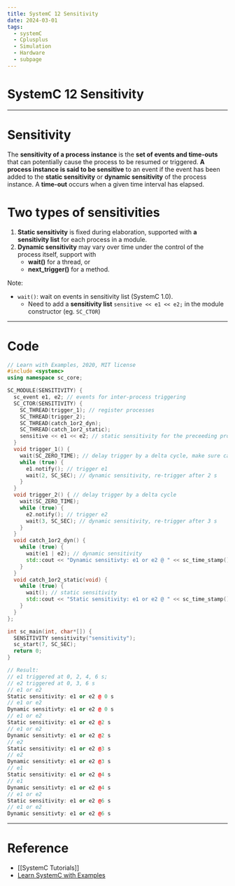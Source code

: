 ```yaml
---
title: SystemC 12 Sensitivity
date: 2024-03-01
tags:
  - systemC
  - Cplusplus
  - Simulation
  - Hardware
  - subpage
---
```

# SystemC 12 Sensitivity

---

# Sensitivity

The **sensitivity of a process instance** is the **set of events and time-outs** that can potentially cause the process to be resumed or triggered.
**A process instance is said to be sensitive** to an event if the event has been added to the **static sensitivity** or **dynamic sensitivity** of the process instance.
A **time-out** occurs when a given time interval has elapsed.

# Two types of sensitivities

1. **Static sensitivity** is fixed during elaboration, supported with **a sensitivity list** for each process in a module.
2. **Dynamic sensitivity** may vary over time under the control of the process itself, support with 
	- **wait()** for a thread, or 
	- **next_trigger()** for a method.

Note: 
- `wait()`: wait on events in sensitivity list (SystemC 1.0).
	- Need to add a **sensitivity list** `sensitive << e1 << e2;` in the module constructor (eg. `SC_CTOR`)

---

# Code

```cpp
// Learn with Examples, 2020, MIT license
#include <systemc>
using namespace sc_core;

SC_MODULE(SENSITIVITY) {
  sc_event e1, e2; // events for inter-process triggering
  SC_CTOR(SENSITIVITY) {
    SC_THREAD(trigger_1); // register processes
    SC_THREAD(trigger_2);
    SC_THREAD(catch_1or2_dyn);
    SC_THREAD(catch_1or2_static);
    sensitive << e1 << e2; // static sensitivity for the preceeding process, can only "OR" the triggers
  }
  void trigger_1() {
    wait(SC_ZERO_TIME); // delay trigger by a delta cycle, make sure catcher is ready
    while (true) {
      e1.notify(); // trigger e1
      wait(2, SC_SEC); // dynamic sensitivity, re-trigger after 2 s
    }
  }
  void trigger_2() { // delay trigger by a delta cycle
    wait(SC_ZERO_TIME);
    while (true) {
      e2.notify(); // trigger e2
      wait(3, SC_SEC); // dynamic sensitivity, re-trigger after 3 s
    }
  }
  void catch_1or2_dyn() {
    while (true) {
      wait(e1 | e2); // dynamic sensitivity
      std::cout << "Dynamic sensitivty: e1 or e2 @ " << sc_time_stamp() << std::endl;
    }
  }
  void catch_1or2_static(void) {
    while (true) {
      wait(); // static sensitivity
      std::cout << "Static sensitivity: e1 or e2 @ " << sc_time_stamp() << std::endl;
    }
  }
};

int sc_main(int, char*[]) {
  SENSITIVITY sensitivity("sensitivity");
  sc_start(7, SC_SEC);
  return 0;
}

// Result:
// e1 triggered at 0, 2, 4, 6 s; 
// e2 triggered at 0, 3, 6 s
// e1 or e2
Static sensitivity: e1 or e2 @ 0 s
// e1 or e2
Dynamic sensitivty: e1 or e2 @ 0 s
// e1 or e2
Static sensitivity: e1 or e2 @2 s
// e1 or e2
Dynamic sensitivty: e1 or e2 @2 s
// e2
Static sensitivity: e1 or e2 @3 s
// e2
Dynamic sensitivty: e1 or e2 @3 s
// e1
Static sensitivity: e1 or e2 @4 s
// e1
Dynamic sensitivty: e1 or e2 @4 s
// e1 or e2
Static sensitivity: e1 or e2 @6 s
// e1 or e2
Dynamic sensitivty: e1 or e2 @6 s
```

---

# Reference

- [[SystemC Tutorials]]
- [Learn SystemC with Examples](https://www.learnwithexamples.com/)


